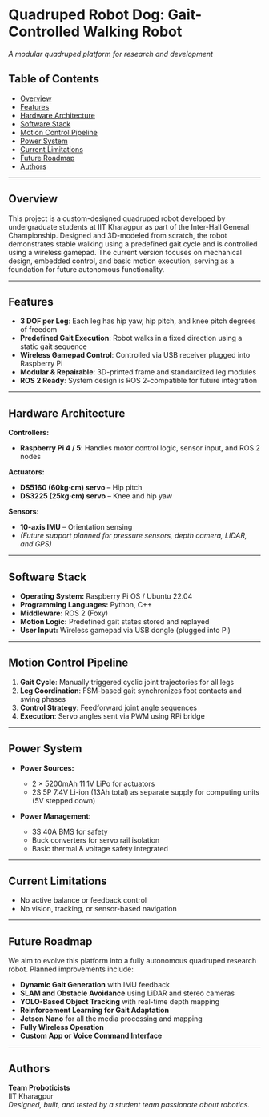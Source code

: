 # Quadruped Robot Dog: Gait-Controlled Walking Robot  
*A modular quadruped platform for research and development*

## Table of Contents
- [Overview](#overview)  
- [Features](#features)  
- [Hardware Architecture](#hardware-architecture)  
- [Software Stack](#software-stack)  
- [Motion Control Pipeline](#motion-control-pipeline)  
- [Power System](#power-system)  
- [Current Limitations](#current-limitations)  
- [Future Roadmap](#future-roadmap)  
- [Authors](#authors)

---

## Overview

This project is a custom-designed quadruped robot developed by undergraduate students at IIT Kharagpur as part of the Inter-Hall General Championship. Designed and 3D-modeled from scratch, the robot demonstrates stable walking using a predefined gait cycle and is controlled using a wireless gamepad. The current version focuses on mechanical design, embedded control, and basic motion execution, serving as a foundation for future autonomous functionality.

---

## Features

- **3 DOF per Leg**: Each leg has hip yaw, hip pitch, and knee pitch degrees of freedom  
- **Predefined Gait Execution**: Robot walks in a fixed direction using a static gait sequence  
- **Wireless Gamepad Control**: Controlled via USB receiver plugged into Raspberry Pi  
- **Modular & Repairable**: 3D-printed frame and standardized leg modules  
- **ROS 2 Ready**: System design is ROS 2-compatible for future integration

---

## Hardware Architecture

**Controllers:**
- **Raspberry Pi 4 / 5**: Handles motor control logic, sensor input, and ROS 2 nodes  


**Actuators:**
- **DS5160 (60kg·cm) servo** – Hip pitch  
- **DS3225 (25kg·cm) servo** – Knee and hip yaw

**Sensors:**
- **10-axis IMU** – Orientation sensing  
- *(Future support planned for pressure sensors, depth camera, LIDAR, and GPS)*

---

## Software Stack

- **Operating System:** Raspberry Pi OS / Ubuntu 22.04  
- **Programming Languages:** Python, C++  
- **Middleware:** ROS 2 (Foxy)  
- **Motion Logic:** Predefined gait states stored and replayed  
- **User Input:** Wireless gamepad via USB dongle (plugged into Pi)

---

## Motion Control Pipeline

1. **Gait Cycle**: Manually triggered cyclic joint trajectories for all legs  
2. **Leg Coordination**: FSM-based gait synchronizes foot contacts and swing phases  
3. **Control Strategy**: Feedforward joint angle sequences  
4. **Execution**: Servo angles sent via PWM using RPi bridge

---

## Power System

- **Power Sources:**
  - 2 × 5200mAh 11.1V LiPo for actuators  
  - 2S 5P 7.4V Li-ion (13Ah total) as separate supply for computing units (5V stepped down)

- **Power Management:**
  - 3S 40A BMS for safety
  - Buck converters for servo rail isolation  
  - Basic thermal & voltage safety integrated

---

## Current Limitations

- No active balance or feedback control  
- No vision, tracking, or sensor-based navigation  

---

## Future Roadmap

We aim to evolve this platform into a fully autonomous quadruped research robot. Planned improvements include:

- **Dynamic Gait Generation** with IMU feedback  
- **SLAM and Obstacle Avoidance** using LiDAR and stereo cameras  
- **YOLO-Based Object Tracking** with real-time depth mapping  
- **Reinforcement Learning for Gait Adaptation**  
- **Jetson Nano** for all the media processing and mapping 
- **Fully Wireless Operation**  
- **Custom App or Voice Command Interface**

---

## Authors

**Team Proboticists**  
IIT Kharagpur  
*Designed, built, and tested by a student team passionate about robotics.*
